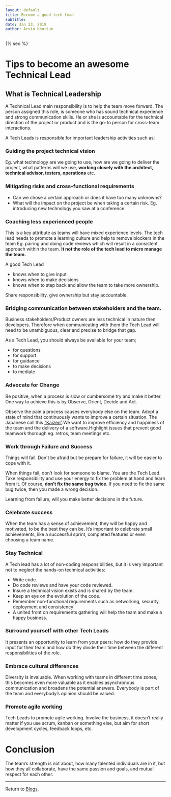 ```yaml
---
layout: default
title: Become a good tech lead
subtitle:
date: Jan 23, 2019
author: Arvin bhurtun
---
```

{% seo %}

# Tips to become an awesome Technical Lead

## What is Technical Leadership

A Technical Lead main responsibility is to help the team move forward. The person assigned this role, is someone who has sound technical experience and strong communication skills. He or she is accountable for the technical direction of the project or product and is the go-to person for cross-team interactions.

A Tech Leads is responsible for important leadership activities such as:

### Guiding the project technical vision

Eg. what technology are we going to use, how are we going to deliver the project, what patterns will we use, **working closely with the architect, technical advisor, testers, operations** etc.

### Mitigating risks and cross-functional requirements

* Can we chose a certain approach or does it have too many unknowns?
* What will the impact on the project be when taking a certain risk. Eg. introducing new technology you saw at a conference.

### Coaching less experienced people

This is a key attribute as teams will have mixed experience levels. The tech lead needs to promote a learning culture and help to remove blockers in the team Eg. pairing and doing code reviews which will result in a consistent approach within the team. **It not the role of the tech lead to micro manage the team.**

A good Tech Lead

* knows when to give input
* knows when to make decisions
* knows when to step back and allow the team to take more ownership.

Share responsibility, give ownership but stay accountable.

### Bridging communication between stakeholders and the team.

Business stakeholders/Product owners are less technical in nature then developers.
Therefore when communicating with them the Tech Lead will need to be unambiguous, clear and precise to bridge that gap.

As a Tech Lead, you should always be available for your team; 

* for questions
* for support
* for guidance
* to make decisions
* to mediate

### Advocate for Change

Be positive, when a process is slow or cumbersome try and make it better. One way to achieve this is by Observe, Orient, Decide and Act.

Observe the pain a process causes everybody else on the team. Adopt a state of mind that continuously wants to improve a certain situation. The Japanese call this [“Kaizen”](https://en.wikipedia.org/wiki/Kaizen).We want to improve efficiency and happiness of the team and the delivery of a software.Highlight issues that prevent good teamwork thorough eg. retros, team meetings etc.

### Work through Failure and Success

Things will fail. Don't be afraid but be prepare for failure, it will be easier to cope with it.

When things fail, don’t look for someone to blame. You are the Tech Lead. Take responsibility and use your energy to fix the problem at hand and learn from it. Of course, **don’t fix the same bug twice**. If you need to fix the same bug twice, then you made a wrong decision.

Learning from failure, will you make  better decisions in the future.

### Celebrate success

When the team has a sense of achievement, they will be happy and motivated, to be the best they can be. It’s important to celebrate small achievements, like a successful sprint, completed features or even choosing a team name.

### Stay Technical

A Tech lead has a lot of non-coding responsibilities, but it is very important not to neglect the hands-on technical activities:

* Write code.
* Do code reviews and have your code reviewed.
* Insure a technical vision exists and is shared by the team.
* Keep an eye on the evolution of the code.
* Remember non-functional requirements such as networking, security, deployment and consistency'
* A united front on requirements gathering will help the team and make a happy business.

### Surround yourself with other Tech Leads

It presents an opportunity to learn from your peers: how do they provide input for their team and how do they divide their time between the different responsibilities of the role.

### Embrace cultural differences

Diversity is invaluable. When working with teams in different time zones, this becomes even more valuable as it enables asynchronous communication and broadens the potential answers. Everybody is part of the team and everybody’s opinion should be valued.

### Promote agile working

Tech Leads to promote agile working. Involve the business, it doesn’t really matter if you use scrum, kanban or something else, but aim for short development cycles, feedback loops, etc.

# Conclusion

The team’s strength is not about, how many talented individuals are in it, but how they all collaborate, have the same passion and goals, and mutual respect for each other.

---

Return to [Blogs](../index.md).